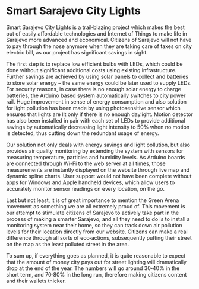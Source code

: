 # Smart Sarajevo City Lights 
Smart Sarajevo City Lights is a trail‐blazing project which makes the best out of easily affordable technologies and Internet of Things to make life in Sarajevo more advanced and economical. Citizens of Sarajevo will not have to pay through the nose anymore when they are taking care of taxes on city electric bill, as our project has significant savings in sight.

The first step is to replace low efficient bulbs with LEDs, which could be done without significant additional costs using existing infrastructure. Further savings are achieved by using solar panels to collect and batteries to store solar energy – the same energy could be later used to supply LEDs. For security reasons, in case there is no enough solar energy to charge batteries, the Arduino based system automatically switches to city power rail. Huge improvement in sense of energy consumption and also solution for light pollution has been made by using photosensitive sensor which ensures that lights are lit only if there is no enough daylight. Motion detector has also been installed in pair with each set of LEDs to provide additional savings by automatically decreasing light intensity to 50% when no motion is detected, thus cutting down the redundant usage of energy.

Our solution not only deals with energy savings and light pollution, but also provides air quality monitoring by extending the system with sensors for measuring temperature, particles and humidity levels. As Arduino boards are connected through Wi-Fi to the web server at all times, those measurements are instantly displayed on the website through live map and dynamic spline charts. User support would not have been complete without apps for Windows and Apple handheld devices, which allow users to accurately monitor sensor readings on every location, on the go. 

Last but not least, it is of great importance to mention the Green Arena movement as something we are all extremely proud of. This movement is our attempt to stimulate citizens of Sarajevo to actively take part in the process of making a smarter Sarajevo, and all they need to do is to install a monitoring system near their home, so they can track down air pollution levels for their location directly from our website. Citizens can make a real difference through all sorts of eco‐actions, subsequently putting their street on the map as the least polluted street in the area. 

To sum up, if everything goes as planned, it is quite reasonable to expect that the amount of money city pays out for street lighting will dramatically drop at the end of the year. The numbers will go around 30‐40% in the short term, and 70‐80% in the long run, therefore making citizens content and their wallets thicker.

